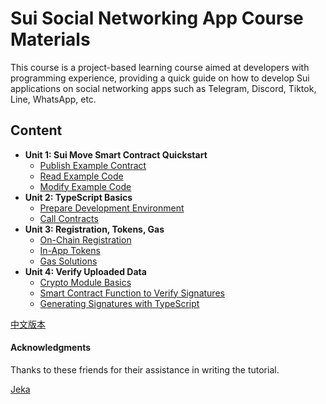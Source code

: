 # Sui Social Networking App Course Materials
This course is a project-based learning course aimed at developers with programming experience, providing a quick guide on how to develop Sui applications on social networking apps such as Telegram, Discord, Tiktok, Line, WhatsApp, etc.

## Content

- **Unit 1: Sui Move Smart Contract Quickstart**
    - [Publish Example Contract](./unit-1/lessons/1_Publish_Example_Code.md)
    - [Read Example Code](./unit-1/lessons/2_Read_Example_Code.md)
    - [Modify Example Code](./unit-1/lessons/3_Modify_Example_Code.md)
- **Unit 2: TypeScript Basics**
    - [Prepare Development Environment](./unit-2/lessons/1_Prepare_Development_Environment.md)
    - [Call Contracts](./unit-2/lessons/2_Call_Contracts.md)
- **Unit 3: Registration, Tokens, Gas**
    - [On-Chain Registration](./unit-3/lessons/1_Registration_Binding.md)
    - [In-App Tokens](./unit-3/lessons/2_In-App_Token.md)
    - [Gas Solutions](./unit-3/lessons/3_Gas_Solutions.md)
- **Unit 4: Verify Uploaded Data**
    - [Crypto Module Basics](./unit-4/lessons/1_Signature.md)
    - [Smart Contract Function to Verify Signatures](./unit-4/lessons/2_On-Chain_Signatures_Verification.md)
    - [Generating Signatures with TypeScript](./unit-4/lessons/3_Generating_Signatures_with_TypeScript.md)



[中文版本](https://github.com/RandyPen/sui-social-networking-app-course-zh)

#### Acknowledgments

Thanks to these friends for their assistance in writing the tutorial.

[Jeka](https://github.com/jeka-kiselyov)
